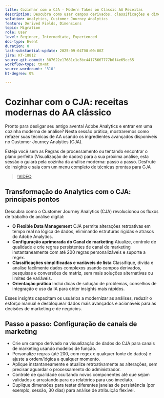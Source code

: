 ```yaml
---
title: Cozinhar com o CJA - Modern Takes on Classic AA Receitas
description: Descubra como usar campos derivados, classificações e dimensões habilitadas para lista no Customer Journey Analytics para desbloquear insights flexíveis e retroativos.
solution: Analytics, Customer Journey Analytics
feature: Derived Fields, Dimensions
topic: Migration
role: User
level: Beginner, Intermediate, Experienced
doc-type: Event
duration: 0
last-substantial-update: 2025-09-04T00:00:00Z
jira: KT-18812
source-git-commit: 887622e17681c1e3bc44175667777b0f4e65cc65
workflow-type: tm+mt
source-wordcount: '310'
ht-degree: 0%

---
```



# Cozinhar com o CJA: receitas modernas do AA clássico

Pronto para desligar seu antigo avental Adobe Analytics e entrar em uma cozinha moderna de análise? Nesta sessão prática, mostraremos como refazer suas técnicas de AA usando os ingredientes avançados disponíveis no Customer Journey Analytics (CJA).

Esteja você sem as Regras de processamento ou tentando encontrar o plano perfeito (Visualização de dados) para a sua próxima análise, esta sessão o guiará pela cozinha da análise moderna: passo a passo.
Desfrute de insights e saia com um menu completo de técnicas prontas para CJA

>[!VIDEO](https://video.tv.adobe.com/v/3471110/?learn=on&enablevpops)

## Transformação do Analytics com o CJA: principais pontos

Descubra como o Customer Journey Analytics (CJA) revolucionou os fluxos de trabalho de análise digital:

* **O Flexible Data Management** CJA permite alterações retroativas em tempo real na lógica de dados, eliminando estruturas rígidas e atrasos do Adobe Analytics.
* **Configuração aprimorada do Canal de marketing** Atualize, controle de qualidade e crie regras persistentes de canal de marketing instantaneamente com até 200 regras personalizáveis e suporte a regex.
* **Classificações simplificadas e variáveis de lista** Classifique, divida e analise facilmente dados complexos usando campos derivados, pesquisas e conversões de matriz, sem mais soluções alternativas ou limites de variáveis.
* **Orientação prática** Inclui dicas de solução de problemas, conselhos de integração e uso da IA para obter insights mais rápidos.

Esses insights capacitam os usuários a modernizar as análises, reduzir o esforço manual e desbloquear dados mais avançados e acionáveis para as decisões de marketing e de negócios.

## Passo a passo: Configuração de canais de marketing

* Crie um campo derivado na visualização de dados do CJA para canais de marketing usando modelos de função.
* Personalize regras (até 200, com regex e qualquer fonte de dados) e ajuste a ordem/lógica a qualquer momento.
* Aplique instantaneamente e atualize retroativamente as alterações, sem precisar aguardar o processamento do administrador.
* Controle de qualidade ocultando novos componentes até que sejam validados e arrastando para os relatórios para uso imediato.
* Duplique dimensões para testar diferentes janelas de persistência (por exemplo, sessão, 30 dias) para análise de atribuição flexível.
